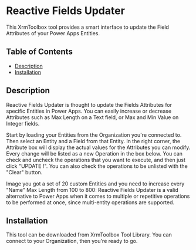 # Reactive Fields Updater

This XrmToolbox tool provides a smart interface to update the Field Attributes of your Power Apps Entities.

## Table of Contents

- [Description](#description)
- [Installation](#installation)

## Description

Reactive Fields Updater is thought to update the Fields Attributes for specific Entities in Power Apps.
You can easily increase or decrease Attributes such as Max Length on a Text field, or Max and Min Value on Integer fields.

Start by loading your Entities from the Organization you're connected to.
Then select an Entity and a Field from that Entity. In the right corner, the Attribute box will display the actual values for the Attributes you can modify.
Every change will be listed as a new Operation in the box below.
You can check and uncheck the operations that you want to execute, and then just click "UPDATE !". You can also check the operations to be unlisted with the "Clear" button.

Image you got a set of 20 custom Entities and you need to increase every "Name" Max Length from 100 to 800:
Reactive Fields Updater is a valid alternative to Power Apps when it comes to multiple or repetitive operations to be performed at once, since multi-entity operations are supported.

## Installation

This tool can be downloaded from XrmToolbox Tool Library. You can connect to your Organization, then you're ready to go.
